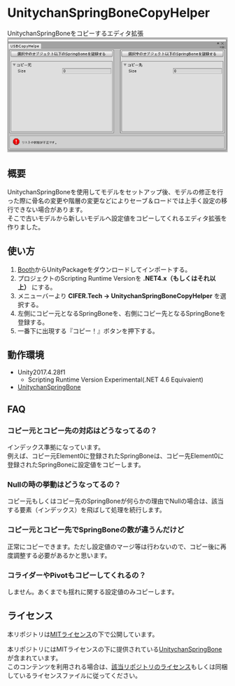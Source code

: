 # UnitychanSpringBoneCopyHelper
UnitychanSpringBoneをコピーするエディタ拡張
![sample](Documents/sample.png)

## 概要
UnitychanSpringBoneを使用してモデルをセットアップ後、モデルの修正を行った際に骨名の変更や階層の変更などによりセーブ＆ロードでは上手く設定の移行できない場合があります。  
そこで古いモデルから新しいモデルへ設定値をコピーしてくれるエディタ拡張を作りました。  

## 使い方
1. [Booth](https://cifertech.booth.pm/items/1852814)からUnityPackageをダウンロードしてインポートする。
1. プロジェクトのScripting Runtime Versionを __.NET4.x（もしくはそれ以上）__ にする。
1. メニューバーより __CIFER.Tech -> UnitychanSpringBoneCopyHelper__ を選択する。
1. 左側にコピー元となるSpringBoneを、右側にコピー先となるSpringBoneを登録する。
1. 一番下に出現する『コピー！』ボタンを押下する。

## 動作環境
- Unity2017.4.28f1
  - Scripting Runtime Version Experimental(.NET 4.6 Equivaient)
- [UnitychanSpringBone](https://github.com/unity3d-jp/UnityChanSpringBone)

## FAQ
### コピー元とコピー先の対応はどうなってるの？
インデックス準拠になっています。  
例えば、コピー元Element0に登録されたSpringBoneは、コピー先Element0に登録されたSpringBoneに設定値をコピーします。

### Nullの時の挙動はどうなってるの？
コピー元もしくはコピー先のSpringBoneが何らかの理由でNullの場合は、該当する要素（インデックス）を飛ばして処理を続行します。

### コピー元とコピー先でSpringBoneの数が違うんだけど
正常にコピーできます。ただし設定値のマージ等は行わないので、コピー後に再度調整する必要があるかと思います。

### コライダーやPivotもコピーしてくれるの？
しません。あくまでも揺れに関する設定値のみコピーします。

## ライセンス
本リポジトリは[MITライセンス](LICENSE)の下で公開しています。

本リポジトリにはMITライセンスの下に提供されている[UnitychanSpringBone](https://github.com/unity3d-jp/UnityChanSpringBone)が含まれています。  
このコンテンツを利用される場合は、[該当リポジトリのライセンス](https://github.com/unity3d-jp/UnityChanSpringBone/blob/master/LICENSE)もしくは同梱しているライセンスファイルに従ってください。  
